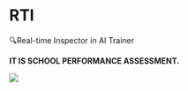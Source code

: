 # RTI
🔍Real-time Inspector in AI Trainer

**IT IS SCHOOL PERFORMANCE ASSESSMENT.**


![](https://github.com/hjh010501/RTI/blob/master/image/screenshot.png)
